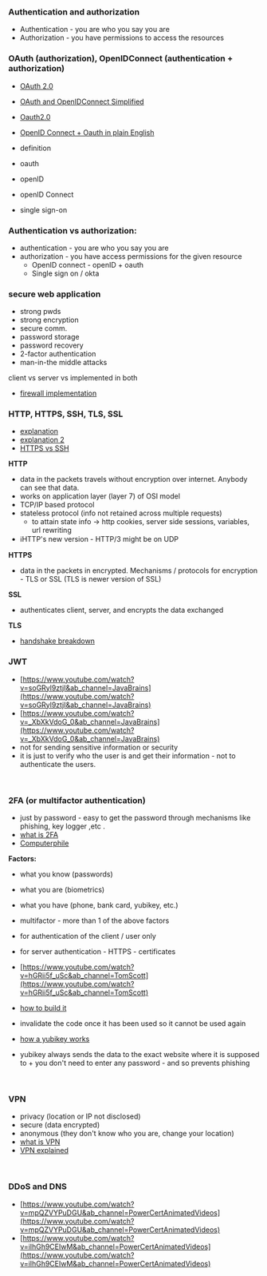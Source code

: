 ### Authentication and authorization
- Authentication - you are who you say you are
- Authorization - you have permissions to access the resources

### OAuth (authorization), OpenIDConnect (authentication + authorization)
- [OAuth 2.0](https://www.youtube.com/watch?v=CPbvxxslDTU&ab_channel=InterSystemsLearningServices)
- [OAuth and OpenIDConnect Simplified](https://www.youtube.com/watch?v=996OiexHze0&feature=youtu.be)
- [Oauth2.0](https://www.youtube.com/watch?v=CPbvxxslDTU&ab_channel=InterSystemsLearningServices)
- [OpenID Connect + Oauth in plain English](https://youtu.be/996OiexHze0)


- definition
- oauth
- openID
- openID Connect
- single sign-on

### Authentication vs authorization:
- authentication - you are who you say you are
- authorization - you have access permissions for the given resource
  - OpenID connect - openID + oauth
  - Single sign on / okta

### secure web application
- strong pwds
- strong encryption
- secure comm.
- password storage
- password recovery
- 2-factor authentication
- man-in-the middle attacks

client vs server vs implemented in both
- [firewall implementation](https://docs.microsoft.com/en-us/azure/architecture/example-scenario/firewalls/)


### HTTP, HTTPS, SSH, TLS, SSL
- [explanation](https://www.youtube.com/watch?v=hExRDVZHhig&ab_channel=PowerCertAnimatedVideos)
- [explanation 2](https://www.youtube.com/watch?v=po3zYOe00O4&ab_channel=JackkTutorials)
- [HTTPS vs SSH](https://www.ssl2buy.com/wiki/ssh-vs-ssl-tls)

**HTTP** 
- data in the packets travels without encryption over internet. Anybody can see that data.
- works on application layer (layer 7) of OSI model
- TCP/IP based protocol
- stateless protocol (info not retained across multiple requests)
    - to attain state info → http cookies, server side sessions, variables, url rewriting
- ℹ️HTTP's new version - HTTP/3 might be on UDP

**HTTPS** 
- data in the packets in encrypted. Mechanisms / protocols for encryption - TLS or SSL (TLS is newer version of SSL)

**SSL**
- authenticates client, server, and encrypts the data exchanged

**TLS**
- [handshake breakdown](https://www.youtube.com/watch?v=cuR05y_2Gxc&ab_channel=F5DevCentral)
&nbsp;

### JWT
- [https://www.youtube.com/watch?v=soGRyl9ztjI&ab_channel=JavaBrains](https://www.youtube.com/watch?v=soGRyl9ztjI&ab_channel=JavaBrains)
- [https://www.youtube.com/watch?v=_XbXkVdoG_0&ab_channel=JavaBrains](https://www.youtube.com/watch?v=_XbXkVdoG_0&ab_channel=JavaBrains)
- not for sending sensitive information or security
- it is just to verify who the user is and get their information - not to authenticate the users.

&nbsp;

### 2FA (or multifactor authentication)
- just by password - easy to get the password through mechanisms like phishing, key logger ,etc .
- [what is 2FA](https://www.youtube.com/watch?v=0mvCeNsTa1g&ab_channel=DuoSecurity)
- [Computerphile](https://www.youtube.com/watch?v=ZXFYT-BG2So&ab_channel=Computerphile)

**Factors:**
- what you know (passwords)
- what you are (biometrics)
- what you have (phone, bank card, yubikey, etc.)
&nbsp;

- multifactor - more than 1 of the above factors
- for authentication of the client / user only 
- for server authentication - HTTPS - certificates 
- [https://www.youtube.com/watch?v=hGRii5f_uSc&ab_channel=TomScott](https://www.youtube.com/watch?v=hGRii5f_uSc&ab_channel=TomScott)
- [how to build it](https://www.gosquared.com/blog/building-two-factor-authentication)
- invalidate the code once it has been used so it cannot be used again
- [how a yubikey works](https://www.youtube.com/watch?v=MffUKM6HnYY&ab_channel=WIREDUK)
- yubikey always sends the data to the exact website where it is supposed to + you don't need to enter any password -   and so prevents phishing

&nbsp;

### VPN
- privacy (location or IP not disclosed)
- secure (data encrypted)
- anonymous  (they don't know who you are, change your location)
- [what is VPN](https://www.youtube.com/watch?v=_wQTRMBAvzg&ab_channel=vpnMentor)
- [VPN explained](https://www.youtube.com/watch?v=xGjGQ24cXAY&ab_channel=AndroidAuthority)

&nbsp;

### DDoS and DNS
- [https://www.youtube.com/watch?v=mpQZVYPuDGU&ab_channel=PowerCertAnimatedVideos](https://www.youtube.com/watch?v=mpQZVYPuDGU&ab_channel=PowerCertAnimatedVideos)
- [https://www.youtube.com/watch?v=ilhGh9CEIwM&ab_channel=PowerCertAnimatedVideos](https://www.youtube.com/watch?v=ilhGh9CEIwM&ab_channel=PowerCertAnimatedVideos)

